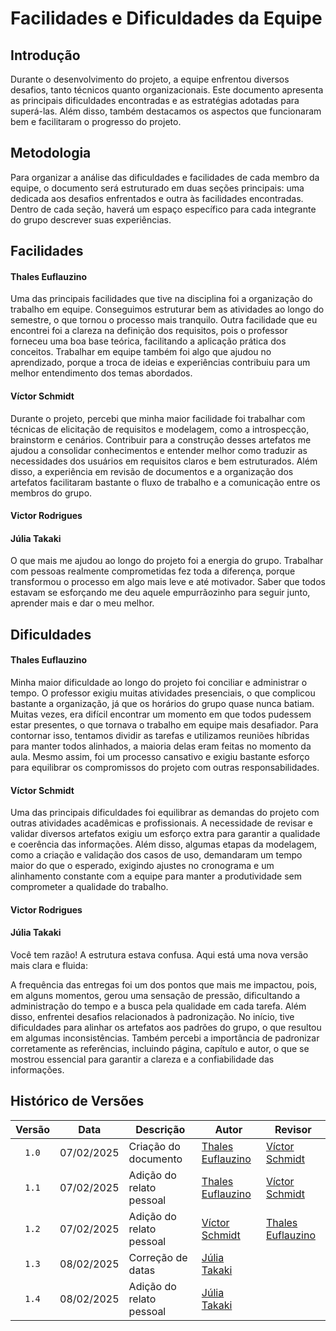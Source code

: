 # Facilidades e Dificuldades da Equipe

## Introdução  

Durante o desenvolvimento do projeto, a equipe enfrentou diversos desafios, tanto técnicos quanto organizacionais. Este documento apresenta as principais dificuldades encontradas e as estratégias adotadas para superá-las. Além disso, também destacamos os aspectos que funcionaram bem e facilitaram o progresso do projeto.  

## Metodologia  

Para organizar a análise das dificuldades e facilidades de cada membro da equipe, o documento será estruturado em duas seções principais: uma dedicada aos desafios enfrentados e outra às facilidades encontradas. Dentro de cada seção, haverá um espaço específico para cada integrante do grupo descrever suas experiências.

## Facilidades

#### Thales Euflauzino
Uma das principais facilidades que tive na disciplina foi a organização do trabalho em equipe. Conseguimos estruturar bem as atividades ao longo do semestre, o que tornou o processo mais tranquilo. Outra facilidade que eu encontrei foi a clareza na definição dos requisitos, pois o professor forneceu uma boa base teórica, facilitando a aplicação prática dos conceitos. Trabalhar em equipe também foi algo que ajudou no aprendizado, porque a troca de ideias e experiências contribuiu para um melhor entendimento dos temas abordados.

#### Víctor Schmidt

Durante o projeto, percebi que minha maior facilidade foi trabalhar com técnicas de elicitação de requisitos e modelagem, como a introspecção, brainstorm e cenários. Contribuir para a construção desses artefatos me ajudou a consolidar conhecimentos e entender melhor como traduzir as necessidades dos usuários em requisitos claros e bem estruturados. Além disso, a experiência em revisão de documentos e a organização dos artefatos facilitaram bastante o fluxo de trabalho e a comunicação entre os membros do grupo.

#### Victor Rodrigues

#### Júlia Takaki
O que mais me ajudou ao longo do projeto foi a energia do grupo. Trabalhar com pessoas realmente comprometidas fez toda a diferença, porque transformou o processo em algo mais leve e até motivador. Saber que todos estavam se esforçando me deu aquele empurrãozinho para seguir junto, aprender mais e dar o meu melhor.

## Dificuldades

#### Thales Euflauzino

Minha maior dificuldade ao longo do projeto foi conciliar e administrar o tempo. O professor exigiu muitas atividades presenciais, o que complicou bastante a organização, já que os horários do grupo quase nunca batiam. Muitas vezes, era difícil encontrar um momento em que todos pudessem estar presentes, o que tornava o trabalho em equipe mais desafiador. Para contornar isso, tentamos dividir as tarefas e utilizamos reuniões híbridas para manter todos alinhados, a maioria delas eram feitas no momento da aula. Mesmo assim, foi um processo cansativo e exigiu bastante esforço para equilibrar os compromissos do projeto com outras responsabilidades.

#### Víctor Schmidt

Uma das principais dificuldades foi equilibrar as demandas do projeto com outras atividades acadêmicas e profissionais. A necessidade de revisar e validar diversos artefatos exigiu um esforço extra para garantir a qualidade e coerência das informações. Além disso, algumas etapas da modelagem, como a criação e validação dos casos de uso, demandaram um tempo maior do que o esperado, exigindo ajustes no cronograma e um alinhamento constante com a equipe para manter a produtividade sem comprometer a qualidade do trabalho.

#### Victor Rodrigues

#### Júlia Takaki
Você tem razão! A estrutura estava confusa. Aqui está uma nova versão mais clara e fluida:

A frequência das entregas foi um dos pontos que mais me impactou, pois, em alguns momentos, gerou uma sensação de pressão, dificultando a administração do tempo e a busca pela qualidade em cada tarefa. Além disso, enfrentei desafios relacionados à padronização. No início, tive dificuldades para alinhar os artefatos aos padrões do grupo, o que resultou em algumas inconsistências. Também percebi a importância de padronizar corretamente as referências, incluindo página, capítulo e autor, o que se mostrou essencial para garantir a clareza e a confiabilidade das informações.

## Histórico de Versões

| Versão | Data | Descrição | Autor | Revisor |
| :----: | ---- | --------- | ----- | ------- |
| `1.0`  |07/02/2025| Criação do documento | [Thales Euflauzino](https://github.com/thaleseuflauzino) | [Víctor Schmidt](https://github.com/moonshinerd) |
| `1.1`  |07/02/2025| Adição do relato pessoal | [Thales Euflauzino](https://github.com/thaleseuflauzino) | [Víctor Schmidt](https://github.com/moonshinerd) |
| `1.2`  |07/02/2025| Adição do relato pessoal | [Víctor Schmidt](https://github.com/moonshinerd) | [Thales Euflauzino](https://github.com/thaleseuflauzino) |
| `1.3`  |08/02/2025| Correção de datas | [Júlia Takaki](https://github.com/juliatakaki) |
| `1.4`  |08/02/2025| Adição do relato pessoal | [Júlia Takaki](https://github.com/juliatakaki) |